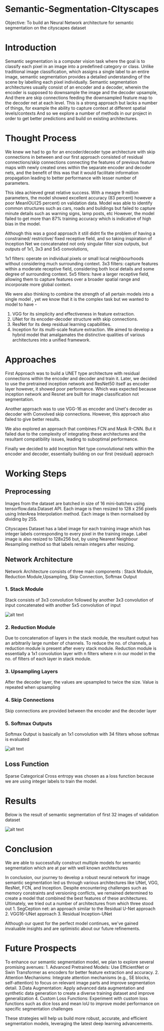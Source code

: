 # Semantic-Segmentation-CItyscapes
Objective:
To build an Neural Network architecture for semantic segmentation on the cityscapes dataset

# Introduction
Semantic segmentation is  a computer vision task where the goal is to classify each pixel in an image into a predefined category or class. Unlike traditional image classification, which assigns a single label to an entire image, semantic segmentation provides a detailed understanding of the scene by labelling each pixel individually. 
Semantic segmentation architectures usually consist of  an encoder and a decoder,
wherein the encoder is supposed to downsample the image and the decoder upsample,
And there are skip connections feeding the downsampled feature map to the decoder net at each level.
This is a strong approach but lacks a number of things, for example the ability to capture context at different spatial levels/contexts 
And so we explore a number of methods in our project in order to get better predictions and build on existing architectures.

# Thought Process
We knew we had to go for an encoder/decoder type architecture with skip connections in between and our first approach consisted of residual connections/skip connections connecting the features of previous feature maps with newly created ones within the separate encoder and decoder nets, and the benefit of this was that it would facilitate information propagation leading to better performance with lesser number of parameters.

This idea achieved great relative success. With a meagre 9 million parameters, the model showed excellent accuracy (83 percent) however a poor MeanIOU(25 percent) on validation data.
Model was able to identify common structures such as cars, roads and buildings but failed to capture minute details such as warning signs, lamp posts, etc 
However, the model failed to get more than 87% training accuracy which is indicative of high bias in the model.

Although this was a good approach it still didnt fix the problem of having a constrained/ restrictive/ fixed receptive field, and so taking inspiration of Inception Net  we concatenated not only singular filter size outputs, but outputs of  1x1, 3x3 and 5x5 convolutions,

1x1 filters: operate on individual pixels or small local neighbourhoods without considering much surrounding context.
3x3 filters: capture features within a moderate receptive field, considering both local details and some degree of surrounding context.
5x5 filters: have a larger receptive field, allowing them to capture features over a broader spatial range and incorporate more global context.

We were also thinking to combine the strength of  all pertain models into a single model , yet we know that it is the complex task but we wanted to model to have -
1. VGG for its simplicity and effectiveness in feature extraction.
2. UNet for its encoder-decoder structure with skip connections.
3. ResNet for its deep residual learning capabilities.
4. Inception for its multi-scale feature extraction.
We aimed to develop a hybrid model that amalgamates the distinctive qualities of various architectures into a unified framework.

# Approaches
First Approach was to build a UNET type architecture with residual connections within the encoder and decoder and train it. 
Later, we decided to use the pretrained inception network and ResNet50  itself as encoder layer however, it showed poor performance. Which was expected because inception network and Resnet are built for image classification not segmentation.

Another approach was to use VGG-16 as encoder and Unet's decoder as decoder with Convolved skip connections. However, this approach also failed to give better results. 

We also explored an approach that combines FCN  and Mask R-CNN. But it failed due to the complexity of integrating these architectures and the resultant compatibility issues, leading to suboptimal performance.

Finally we decided to add Inception Net type convolutional nets within the encoder and decoder, essentially building on our first (residual) approach


# Working Steps
## Preprocessing
Images from the dataset are batched in size of 16 mini-batches using tensorflow.data.Dataset API. Each image is then resized to 128 x 256 pixels using InterArea Interpolation method. Each image is then normalised by dividing by 255. 

Cityscapes Dataset has a label image for each training image which has integer labels corresponding to every pixel in the training image. Label image is also resized to 128x256 but, by using Nearest Neighbour Resampling method so that labels remain integers after resizing. 

## Network Architecture
Network Architecture consists of  three main components : Stack Module, Reduction Module,Upsampling, Skip Connection, Softmax Output

### 1. Stack Module
Stack consists of 3x3 convolution followed by another 3x3 convolution of input 
concatenated with another 5x5 convolution of input

![alt text](https://github.com/Ishan130803/Semantic-Segmentation-CityScapes-Dataset/blob/main/Images/Architecture/Stack_module.jpg)

### 2. Reduction Module
Due to concatenation of layers in the stack module, the resultant output has an arbitrarily large number of channels. To reduce the no. of channels, a reduction module is present after every stack module. Reduction module is essentially a 1x1 convolution layer with n filters where n in our model in the no. of filters of each layer in stack module.

### 3. Upsampling Layers
After the decoder layer, the values are upsampled to twice the size. Value is repeated when upsampling

### 4. Skip Connections
Skip connections are provided between the encoder and the decoder layer

### 5. Softmax Outputs
Softmax Output is basically an 1x1 convolution with 34 filters whose softmax is evaluated

![alt text](https://github.com/Ishan130803/Semantic-Segmentation-CityScapes-Dataset/blob/main/Images/Architecture/Softmax%20Activation.JPG)

## Loss Function
Sparse Categorical Cross entropy was chosen as a loss function because we are using integer labels to train the model. 

# Results
Below is the result of semantic segmentation of first 32 images of validation dataset

![alt text](https://github.com/Ishan130803/Semantic-Segmentation-CityScapes-Dataset/blob/main/Images/sample_ouptuts.jpg)

# Conclusion
We are able to successfully construct multiple models for semantic segmentation which  are at par with well known architectures 


In conclusion, our journey to develop a robust neural network for image semantic segmentation led us through various architectures like UNet, VGG, ResNet, FCN, and Inception. Despite encountering challenges such as memory constraints and versioning conflicts, we remained determined to create a model that combined the best features of these architectures.
Ultimately, we tried out a number of architectures from which three stood out
    1. SegCeption net: an approach similar to the Residual U-Net approach
    2. VGG16-UNet approach
    3. Residual Inception-UNet

Although our quest for the perfect model continues, we've gained invaluable insights and are optimistic about our future refinements.

# Future Prospects
To enhance our semantic segmentation model, we plan to explore several promising avenues:
    1. Advanced Pretrained Models: Use EfficientNet or Swin Transformer as encoders for better feature extraction and accuracy.
    2. Attention Mechanisms: Integrate attention mechanisms (e.g., SE blocks, self-attention) to focus on relevant image parts and improve segmentation detail.
    3.Data Augmentation: Apply advanced data augmentation and synthetic data generation to create a diverse training dataset and improve generalization
    4. Custom Loss Functions: Experiment with custom loss functions such as dice loss and mean IoU to improve model performance on specific segmentation challenges
    
These strategies will help us build more robust, accurate, and efficient segmentation models, leveraging the latest deep learning advancements.






